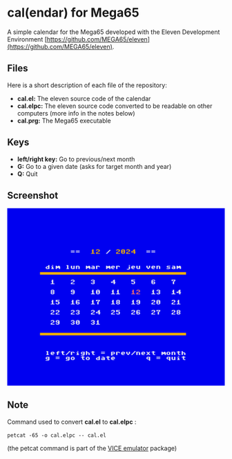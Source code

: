 # cal(endar) for Mega65
A simple calendar for the Mega65 developed with the Eleven Development Environment [https://github.com/MEGA65/eleven](https://github.com/MEGA65/eleven).

## Files
Here is a short description of each file of the repository:
* **cal.el:** The eleven source code of the calendar  
* **cal.elpc:** The eleven source code converted to be readable on other computers (more info in the notes below)
* **cal.prg:** The Mega65 executable

## Keys
* **left/right key:** Go to previous/next month
* **G:** Go to a given date (asks for target month and year)
* **Q:** Quit


## Screenshot
![Sample run of cal](cal-screenshot.png)

## Note
Command used to convert **cal.el** to **cal.elpc** :
```
petcat -65 -o cal.elpc -- cal.el
```
(the petcat command is part of the [VICE emulator](https://vice-emu.sourceforge.io) package)
